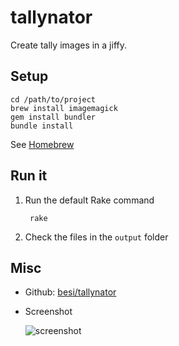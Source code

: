 tallynator
==========

Create tally images in a jiffy.

Setup
-----

	cd /path/to/project
	brew install imagemagick
	gem install bundler
	bundle install

See [Homebrew](http://mxcl.github.com/homebrew/)
	
Run it
------

1. Run the default Rake command

		rake 

2. Check the files in the `output` folder

	
Misc
----

- Github: [besi/tallynator](https://github.com/besi/tallynator)

- Screenshot

  ![screenshot](https://raw.github.com/besi/tallynator/master/screenshot.png)